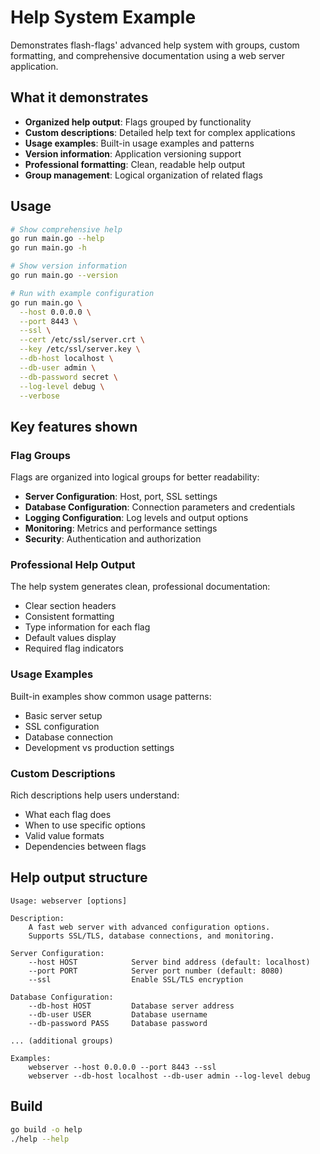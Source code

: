 # Help System Example

Demonstrates flash-flags' advanced help system with groups, custom formatting, and comprehensive documentation using a web server application.

## What it demonstrates

- **Organized help output**: Flags grouped by functionality
- **Custom descriptions**: Detailed help text for complex applications
- **Usage examples**: Built-in usage examples and patterns
- **Version information**: Application versioning support
- **Professional formatting**: Clean, readable help output
- **Group management**: Logical organization of related flags

## Usage

```bash
# Show comprehensive help
go run main.go --help
go run main.go -h

# Show version information
go run main.go --version

# Run with example configuration
go run main.go \
  --host 0.0.0.0 \
  --port 8443 \
  --ssl \
  --cert /etc/ssl/server.crt \
  --key /etc/ssl/server.key \
  --db-host localhost \
  --db-user admin \
  --db-password secret \
  --log-level debug \
  --verbose
```

## Key features shown

### Flag Groups
Flags are organized into logical groups for better readability:

- **Server Configuration**: Host, port, SSL settings
- **Database Configuration**: Connection parameters and credentials  
- **Logging Configuration**: Log levels and output options
- **Monitoring**: Metrics and performance settings
- **Security**: Authentication and authorization

### Professional Help Output
The help system generates clean, professional documentation:
- Clear section headers
- Consistent formatting
- Type information for each flag
- Default values display
- Required flag indicators

### Usage Examples
Built-in examples show common usage patterns:
- Basic server setup
- SSL configuration
- Database connection
- Development vs production settings

### Custom Descriptions
Rich descriptions help users understand:
- What each flag does
- When to use specific options
- Valid value formats
- Dependencies between flags

## Help output structure

```
Usage: webserver [options]

Description:
    A fast web server with advanced configuration options.
    Supports SSL/TLS, database connections, and monitoring.

Server Configuration:
    --host HOST            Server bind address (default: localhost)
    --port PORT            Server port number (default: 8080)
    --ssl                  Enable SSL/TLS encryption

Database Configuration:
    --db-host HOST         Database server address
    --db-user USER         Database username  
    --db-password PASS     Database password

... (additional groups)

Examples:
    webserver --host 0.0.0.0 --port 8443 --ssl
    webserver --db-host localhost --db-user admin --log-level debug
```

## Build

```bash
go build -o help
./help --help
```